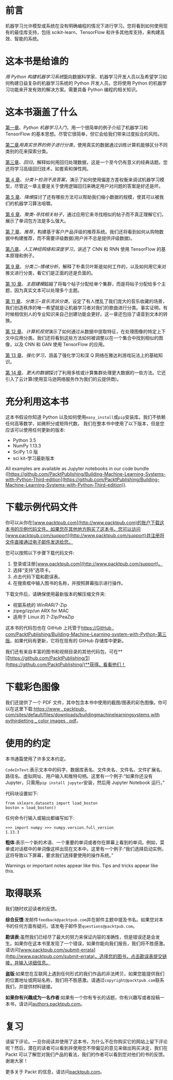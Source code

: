 # 前言

机器学习允许模型或系统在没有明确编程的情况下进行学习。您将看到如何使用现有的最佳库支持，包括 scikit-learn、TensorFlow 和许多其他库支持，来构建高效、智能的系统。

# 这本书是给谁的

*用 Python 构建机器学习系统*面向数据科学家、机器学习开发人员以及希望学习如何构建日益复杂的机器学习系统的 Python 开发人员。您将使用 Python 的机器学习功能来开发有效的解决方案。需要具备 Python 编程的相关知识。

# 这本书涵盖了什么

[第一章](01.html)、*Python 机器学习入门*，用一个很简单的例子介绍了机器学习和 TensorFlow 的基本思想。尽管它很简单，但它会给我们带来过度拟合的风险。

[第二章](02.html)*用真实世界的例子进行分类*，使用真实的数据通过训练计算机能够区分不同类别的花来探索分类。

[第三章](03.html)、*回归*，解释如何用回归处理数据，这是一个至今仍有意义的经典话题。您还将学习高级回归技术，如套索和弹性网。

[第 4 章](04.html)、*分类 I–检测不良答案*，演示了如何使用偏差方差权衡来调试机器学习模型，尽管这一章主要是关于使用逻辑回归来确定用户对问题的答案是好还是坏。

[第 5 章](05.html)、*降维*探讨了还有哪些方法可以帮助我们缩小数据的规模，使其可以被我们的机器学习算法咀嚼。

[第 6 章](06.html)、*聚类-寻找相关帖子*，通过应用它来寻找相似的帖子而不真正理解它们，展示了单词包方法是多么强大。

[第 7 章](07.html)、*推荐*，构建基于客户产品评级的推荐系统。我们还将看到如何从购物数据中构建推荐，而不需要评级数据(用户并不总是提供评级数据)。

[第八章](08.html)、*人工神经网络和深度学习*，讲述了 CNN 和 RNN 使用 TensorFlow 的基本原理和例子。

[第 9 章](09.html)、*分类二–情绪分析*，解释了朴素贝叶斯是如何工作的，以及如何用它来对推文进行分类，看它们是正面的还是负面的。

[第 10 章](10.html)、*主题建模*超越了将每个帖子分配给单个集群，而是将帖子分配给多个主题，因为真实文本可以处理多个主题。

[第 11 章](11.html)、*分类三–音乐流派分类*，设定了有人搅乱了我们庞大的音乐收藏的场景，我们创造秩序的唯一希望就是让机器学习者对我们的歌曲进行分类。事实证明，有时候相信别人的专业知识来自己创建功能会更好。这一章还包括了语音到文本的转换。

[第 12 章](12.html)、*计算机视觉*演示了如何通过从数据中提取特征，在处理图像的特定上下文中应用分类。我们还将看到这些方法如何被调整以在一个集合中找到相似的图像，以及 CNN 和 GAN 使用 TensorFlow 的应用。

[第 13 章](13.html)、*强化学习*，涵盖了强化学习和深 Q 网络在雅达利游戏玩法上的基础知识。

[第 14 章](14.html)、*更大的数据*探讨了利用多核或计算集群处理更大数据的一些方法。它还引入了云计算(使用亚马逊网络服务作为我们的云提供商)。

# 充分利用这本书

这本书假设你知道 Python 以及如何使用`easy_install`或`pip`安装库。我们不依赖任何高等数学，如微积分或矩阵代数。
我们在整本书中使用了以下版本，但是您应该可以使用任何更新的版本:

*   Python 3.5
*   NumPy 1.13.3
*   SciPy 1.0 版
*   sci kit-学习最新版本

All examples are available as Jupyter notebooks in our code bundle ([https://github.com/PacktPublishing/Building-Machine-Learning-Systems-with-Python-Third-edition](https://github.com/PacktPublishing/Building-Machine-Learning-Systems-with-Python-Third-edition)).

# 下载示例代码文件

你可以从你在[www.packtpub.com](http://www.packtpub.com)的账户下载这本书的示例代码文件。如果您在其他地方购买了这本书，您可以访问[www.packtpub.com/support](http://www.packtpub.com/support)并注册将文件直接通过电子邮件发送给您。

您可以按照以下步骤下载代码文件:

1.  登录或注册[www.packtpub.com](http://www.packtpub.com/support)。
2.  选择“支持”选项卡。
3.  点击代码下载和勘误表。
4.  在搜索框中输入图书的名称，并按照屏幕指示进行操作。

下载文件后，请确保使用最新版本的解压缩文件夹:

*   视窗系统的 WinRAR/7-Zip
*   zipeg/izp/un ARX for MAC
*   适用于 Linux 的 7-Zip/PeaZip

这本书的代码包也在 GitHub 上托管于[https://GitHub . com/PacktPublishing/Building-Machine-Learning-system-with-Python-第三版](https://github.com/PacktPublishing/Building-Machine-Learning-Systems-with-Python-Third-edition)。如果代码有更新，它将在现有的 GitHub 存储库中更新。

我们还有来自丰富的图书和视频目录的其他代码包，可在**[【https://github.com/PacktPublishing/】](https://github.com/PacktPublishing/)**获得。看看他们！

# 下载彩色图像

我们还提供了一个 PDF 文件，其中包含本书中使用的截图/图表的彩色图像。你可以在这里下载:[https://www . packtpub . com/sites/default/files/downloads/buildingmachinelearningsystems with pythirdietting _ color images . pdf](https://www.packtpub.com/sites/default/files/downloads/BuildingMachineLearningSystemswithPythonThirdedition_ColorImages.pdf)。

# 使用的约定

本书通篇使用了许多文本约定。

`CodeInText`:表示文本中的码字、数据库表名、文件夹名、文件名、文件扩展名、路径名、虚拟网址、用户输入和推特句柄。这里有一个例子:“如果你还没有 Jupyter，只需用`pip install jupyter`安装，然后用 Jupyter Notebook 运行。”

代码块设置如下:

```
from sklearn.datasets import load_boston 
boston = load_boston()
```

任何命令行输入或输出都编写如下:

```
>>> import numpy >>> numpy.version.full_version 
1.13.3
```

**粗体**:表示一个新的术语、一个重要的单词或者你在屏幕上看到的单词。例如，菜单或对话框中的单词像这样出现在文本中。这里有一个例子:“我们选择启动实例，这将导致以下屏幕，要求我们选择要使用的操作系统。”

Warnings or important notes appear like this. Tips and tricks appear like this.

# 取得联系

我们随时欢迎读者的反馈。

**综合反馈**:发邮件`feedback@packtpub.com`并在邮件主题中提及书名。如果您对本书的任何方面有疑问，请发电子邮件至`questions@packtpub.com`。

**勘误表**:虽然我们已经尽了最大的努力来保证内容的准确性，但是错误还是会发生。如果你在这本书里发现了一个错误，如果你能向我们报告，我们将不胜感激。请访问[www.packtpub.com/submit-errata](http://www.packtpub.com/submit-errata)，选择您的图书，点击勘误表提交链接，并输入详细信息。

**盗版**:如果您在互联网上遇到任何形式的我们作品的非法拷贝，如果您能提供我们的位置地址或网站名称，我们将不胜感激。请通过`copyright@packtpub.com`联系我们，并提供材料链接。

**如果你有兴趣成为一名作者**:如果有一个你有专长的话题，你有兴趣写或者投稿一本书，请访问[authors.packtpub.com](http://authors.packtpub.com/)。

# 复习

请留下评论。一旦你阅读并使用了这本书，为什么不在你购买它的网站上留下评论呢？然后，潜在的读者可以看到并使用您不带偏见的意见来做出购买决定，我们在 Packt 可以了解您对我们产品的看法，我们的作者可以看到您对他们的书的反馈。谢谢大家！

更多关于 Packt 的信息，请访问[packtpub.com](https://www.packtpub.com/)。